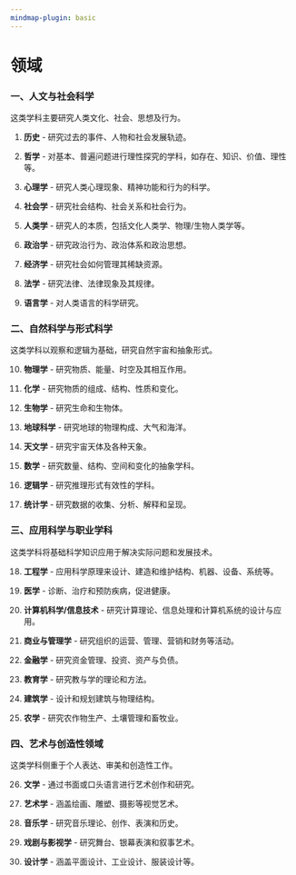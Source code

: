 ```yaml
---
mindmap-plugin: basic
---
```

# 领域
### 一、人文与社会科学

这类学科主要研究人类文化、社会、思想及行为。

1. **历史** - 研究过去的事件、人物和社会发展轨迹。

2. **哲学** - 对基本、普遍问题进行理性探究的学科，如存在、知识、价值、理性等。

3. **心理学** - 研究人类心理现象、精神功能和行为的科学。

4. **社会学** - 研究社会结构、社会关系和社会行为。

5. **人类学** - 研究人的本质，包括文化人类学、物理/生物人类学等。

6. **政治学** - 研究政治行为、政治体系和政治思想。

7. **经济学** - 研究社会如何管理其稀缺资源。

8. **法学** - 研究法律、法律现象及其规律。

9. **语言学** - 对人类语言的科学研究。


### 二、自然科学与形式科学

这类学科以观察和逻辑为基础，研究自然宇宙和抽象形式。

10. **物理学** - 研究物质、能量、时空及其相互作用。

11. **化学** - 研究物质的组成、结构、性质和变化。

12. **生物学** - 研究生命和生物体。

13. **地球科学** - 研究地球的物理构成、大气和海洋。

14. **天文学** - 研究宇宙天体及各种天象。

15. **数学** - 研究数量、结构、空间和变化的抽象学科。

16. **逻辑学** - 研究推理形式有效性的学科。

17. **统计学** - 研究数据的收集、分析、解释和呈现。


### 三、应用科学与职业学科

这类学科将基础科学知识应用于解决实际问题和发展技术。

18. **工程学** - 应用科学原理来设计、建造和维护结构、机器、设备、系统等。

19. **医学** - 诊断、治疗和预防疾病，促进健康。

20. **计算机科学/信息技术** - 研究计算理论、信息处理和计算机系统的设计与应用。

21. **商业与管理学** - 研究组织的运营、管理、营销和财务等活动。

22. **金融学** - 研究资金管理、投资、资产与负债。

23. **教育学** - 研究教与学的理论和方法。

24. **建筑学** - 设计和规划建筑与物理结构。

25. **农学** - 研究农作物生产、土壤管理和畜牧业。


### 四、艺术与创造性领域

这类学科侧重于个人表达、审美和创造性工作。

26. **文学** - 通过书面或口头语言进行艺术创作和研究。

27. **艺术学** - 涵盖绘画、雕塑、摄影等视觉艺术。

28. **音乐学** - 研究音乐理论、创作、表演和历史。

29. **戏剧与影视学** - 研究舞台、银幕表演和叙事艺术。

30. **设计学** - 涵盖平面设计、工业设计、服装设计等。